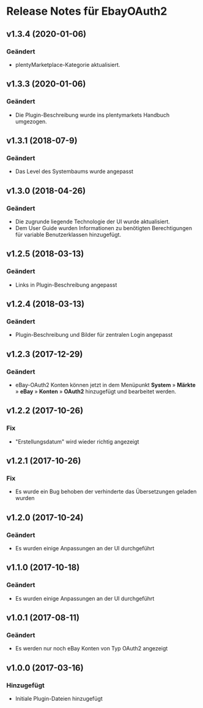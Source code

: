 # Release Notes für EbayOAuth2

## v1.3.4 (2020-01-06)
### Geändert
- plentyMarketplace-Kategorie aktualisiert.

## v1.3.3 (2020-01-06)
### Geändert
- Die Plugin-Beschreibung wurde ins plentymarkets Handbuch umgezogen.

## v1.3.1 (2018-07-9)
### Geändert
- Das Level des Systembaums wurde angepasst

## v1.3.0 (2018-04-26)
### Geändert
- Die zugrunde liegende Technologie der UI wurde aktualisiert.
- Dem User Guide wurden Informationen zu benötigten Berechtigungen für variable Benutzerklassen hinzugefügt.

## v1.2.5 (2018-03-13)
### Geändert
- Links in Plugin-Beschreibung angepasst

## v1.2.4 (2018-03-13)
### Geändert
- Plugin-Beschreibung und Bilder für zentralen Login angepasst

## v1.2.3 (2017-12-29)
### Geändert
- eBay-OAuth2 Konten können jetzt in dem Menüpunkt **System** » **Märkte** » **eBay**  » **Konten** » **OAuth2** hinzugefügt und bearbeitet werden.

## v1.2.2 (2017-10-26)
### Fix
- "Erstellungsdatum" wird wieder richtig angezeigt

## v1.2.1 (2017-10-26)
### Fix
- Es wurde ein Bug behoben der verhinderte das Übersetzungen geladen wurden

## v1.2.0 (2017-10-24)
### Geändert
- Es wurden einige Anpassungen an der UI durchgeführt

## v1.1.0 (2017-10-18)
### Geändert
- Es wurden einige Anpassungen an der UI durchgeführt

## v1.0.1 (2017-08-11)
### Geändert
- Es werden nur noch eBay Konten von Typ OAuth2 angezeigt

## v1.0.0 (2017-03-16)
### Hinzugefügt
- Initiale Plugin-Dateien hinzugefügt
